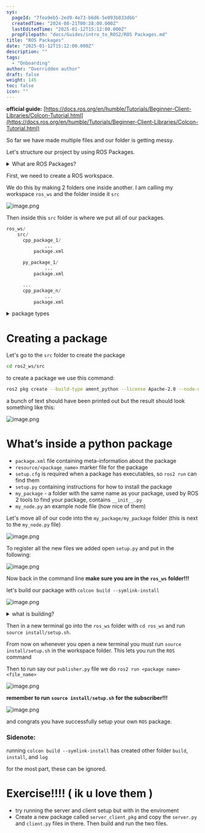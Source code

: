 ```yaml
---
sys:
  pageId: "7fea9eb5-2ed9-4e73-b6d6-5e093b833dbb"
  createdTime: "2024-08-21T00:28:00.000Z"
  lastEditedTime: "2025-01-12T15:12:00.000Z"
  propFilepath: "docs/Guides/intro_to_ROS2/ROS Packages.md"
title: "ROS Packages"
date: "2025-01-12T15:12:00.000Z"
description: ""
tags:
  - "Onboarding"
author: "Overridden author"
draft: false
weight: 145
toc: false
icon: ""
---
```


**official guide:** [https://docs.ros.org/en/humble/Tutorials/Beginner-Client-Libraries/Colcon-Tutorial.html](https://docs.ros.org/en/humble/Tutorials/Beginner-Client-Libraries/Colcon-Tutorial.html)

So far we have made multiple files and our folder is getting messy.

Let's structure our project by using ROS Packages.

<details>

<summary>What are ROS Packages?</summary>

ROS Packages are, as the name implies, packages of code that are highly sharable between ROS developers.

They consist of a folder, `package.xml` file, and source code

```python
      cpp_package_1/
		      ... imagine much code files here ..
          package.xml
```

</details>

First, we need to create a ROS workspace.

We do this by making 2 folders one inside another. I am calling my workspace `ros_ws` and the folder inside it `src`

![image.png](https://prod-files-secure.s3.us-west-2.amazonaws.com/d518164a-d88e-44d1-a4ee-3adb3bd8bce0/70706947-fd18-4537-a67b-e12946812d31/image.png?X-Amz-Algorithm=AWS4-HMAC-SHA256&X-Amz-Content-Sha256=UNSIGNED-PAYLOAD&X-Amz-Credential=ASIAZI2LB4665KX3ELQP%2F20250504%2Fus-west-2%2Fs3%2Faws4_request&X-Amz-Date=20250504T140717Z&X-Amz-Expires=3600&X-Amz-Security-Token=IQoJb3JpZ2luX2VjEGkaCXVzLXdlc3QtMiJIMEYCIQDKYnPsssrt4g3k2c1s13tp%2BvB7Geg74kcIoIB9Fv696AIhAJHF97N5DtKCWNaMhrRvheUMPpXSuKLl3Ri5JXMj0PbZKv8DCBEQABoMNjM3NDIzMTgzODA1IgxTY04Gd9oYbWuiFiUq3AMVGoyF%2BAJtc9AfoTf5UQcwy7COEX%2FD1lo%2Bxvniomk6b1NYMemRkLrutavpBPtXeEOzhN%2FpcxZANWx5Y4Cc14rrD8VWLgBjrzKmCuo5wMDzsQCeBUWkyH%2BgN2UZMDBEJutkhVSnwIycwREgCvLRuQwS9UFHxM0dBv8lilBPhbI%2B1wnGsJS%2BL4zUWf1W6p2pAQUuYSEDUE3VUWQlUc3y0PMwVslLTaM1%2Fzn4h%2BIIaPhmnoNbR75s2VF973S78mA%2Fes7KYmp2e6goFkYHfqsqP%2B9eJq0vYwf9l0MidXJJW5ArUVI%2BscussDYLdM1wT3g3B8VUV7h7rRWYxpJtqRKwRWl0NfFqHx%2B0AEtWl1pRBLXj%2FOj5b6FSpMhpqqKsDtQnWihyd7PccsrvdL6aHI3bt4gAmN5g0KrVaLHPZghS4JoLLwknwbRqYec0bIsU%2BGcHAKAWKzHVty%2FuYlP5Yb24WxVdi7hriNeHyb8RxfHamXYeb1Ja6IzcoaBrauTstZxKlIfnuEDa%2Bix%2FhDhE2no07%2FUIyhSbcdTKdkYLZOjLy2r4BXAt5jgeF5NH4KP7GXytCbcAywEbS7RyWTftXd%2B%2FfJ1ZV7T9AIfD7d5x5JaFYjrMf6tp9czS%2F5wOmR8awDCGx9zABjqkAajwExcA4mYpvlLsEf1DiO49tE4WBoxgEAXokT6ICBpvznNfrMGhcqp6VgvAPbeRiQyEXJk87kF2zfNza9saHG%2BzjowmcfX0FG3aCHn9M8NbPILIhhB%2FN9JVAVkhbP6FcPoWKSR2eqH%2FUXxNKhbM1VTcduOI99McdD1oDA%2BQ0Eo442qWTNb10io%2FVWEtPgg2yiMDIsAkZBkQmpn8BvFcvRS25Uce&X-Amz-Signature=5faa5f733c057bfa88d44e3ecd39fc62cb1a401fcc557d90506e8b8cfaa49519&X-Amz-SignedHeaders=host&x-id=GetObject)

Then inside this `src` folder is where we put all of our packages.

```python
ros_ws/
    src/
      cpp_package_1/
		      ...
          package.xml

      py_package_1/
		      ...
          package.xml

      ...
      cpp_package_n/
		      ...
          package.xml

```

<details>

<summary>package types</summary>

packages can be either `C++` or python.

the intern file structure is different for each but for this guide we will stick to creating python packages

</details>

# Creating a package

Let's go to the `src` folder to create the package

```bash
cd ros2_ws/src
```

to create a package we use this command:

```bash
ros2 pkg create --build-type ament_python --license Apache-2.0 --node-name my_node my_package
```

a bunch of text should have been printed out but the result should look something like this:

![image.png](https://prod-files-secure.s3.us-west-2.amazonaws.com/d518164a-d88e-44d1-a4ee-3adb3bd8bce0/e6cf1e3f-8512-4a3e-b131-079f800bf3e8/image.png?X-Amz-Algorithm=AWS4-HMAC-SHA256&X-Amz-Content-Sha256=UNSIGNED-PAYLOAD&X-Amz-Credential=ASIAZI2LB4665KX3ELQP%2F20250504%2Fus-west-2%2Fs3%2Faws4_request&X-Amz-Date=20250504T140717Z&X-Amz-Expires=3600&X-Amz-Security-Token=IQoJb3JpZ2luX2VjEGkaCXVzLXdlc3QtMiJIMEYCIQDKYnPsssrt4g3k2c1s13tp%2BvB7Geg74kcIoIB9Fv696AIhAJHF97N5DtKCWNaMhrRvheUMPpXSuKLl3Ri5JXMj0PbZKv8DCBEQABoMNjM3NDIzMTgzODA1IgxTY04Gd9oYbWuiFiUq3AMVGoyF%2BAJtc9AfoTf5UQcwy7COEX%2FD1lo%2Bxvniomk6b1NYMemRkLrutavpBPtXeEOzhN%2FpcxZANWx5Y4Cc14rrD8VWLgBjrzKmCuo5wMDzsQCeBUWkyH%2BgN2UZMDBEJutkhVSnwIycwREgCvLRuQwS9UFHxM0dBv8lilBPhbI%2B1wnGsJS%2BL4zUWf1W6p2pAQUuYSEDUE3VUWQlUc3y0PMwVslLTaM1%2Fzn4h%2BIIaPhmnoNbR75s2VF973S78mA%2Fes7KYmp2e6goFkYHfqsqP%2B9eJq0vYwf9l0MidXJJW5ArUVI%2BscussDYLdM1wT3g3B8VUV7h7rRWYxpJtqRKwRWl0NfFqHx%2B0AEtWl1pRBLXj%2FOj5b6FSpMhpqqKsDtQnWihyd7PccsrvdL6aHI3bt4gAmN5g0KrVaLHPZghS4JoLLwknwbRqYec0bIsU%2BGcHAKAWKzHVty%2FuYlP5Yb24WxVdi7hriNeHyb8RxfHamXYeb1Ja6IzcoaBrauTstZxKlIfnuEDa%2Bix%2FhDhE2no07%2FUIyhSbcdTKdkYLZOjLy2r4BXAt5jgeF5NH4KP7GXytCbcAywEbS7RyWTftXd%2B%2FfJ1ZV7T9AIfD7d5x5JaFYjrMf6tp9czS%2F5wOmR8awDCGx9zABjqkAajwExcA4mYpvlLsEf1DiO49tE4WBoxgEAXokT6ICBpvznNfrMGhcqp6VgvAPbeRiQyEXJk87kF2zfNza9saHG%2BzjowmcfX0FG3aCHn9M8NbPILIhhB%2FN9JVAVkhbP6FcPoWKSR2eqH%2FUXxNKhbM1VTcduOI99McdD1oDA%2BQ0Eo442qWTNb10io%2FVWEtPgg2yiMDIsAkZBkQmpn8BvFcvRS25Uce&X-Amz-Signature=58a47fbd6f1b9018c1c9b63a3600d0db90ad17ad26eaf49c08e57ceea3229e9d&X-Amz-SignedHeaders=host&x-id=GetObject)

# What’s inside a python package

- `package.xml` file containing meta-information about the package
- `resource/<package_name>` marker file for the package
- `setup.cfg` is required when a package has executables, so `ros2 run` can find them
- `setup.py` containing instructions for how to install the package
- `my_package` - a folder with the same name as your package, used by ROS 2 tools to find your package, contains `__init__.py`
- `my_node.py` an example node file (how nice of them)

Let's move all of our code into the `my_package/my_package` folder (this is next to the `my_node.py` file)

![image.png](https://prod-files-secure.s3.us-west-2.amazonaws.com/d518164a-d88e-44d1-a4ee-3adb3bd8bce0/9ce58f11-0da9-4d3e-b86d-506a9685d378/image.png?X-Amz-Algorithm=AWS4-HMAC-SHA256&X-Amz-Content-Sha256=UNSIGNED-PAYLOAD&X-Amz-Credential=ASIAZI2LB4665KX3ELQP%2F20250504%2Fus-west-2%2Fs3%2Faws4_request&X-Amz-Date=20250504T140717Z&X-Amz-Expires=3600&X-Amz-Security-Token=IQoJb3JpZ2luX2VjEGkaCXVzLXdlc3QtMiJIMEYCIQDKYnPsssrt4g3k2c1s13tp%2BvB7Geg74kcIoIB9Fv696AIhAJHF97N5DtKCWNaMhrRvheUMPpXSuKLl3Ri5JXMj0PbZKv8DCBEQABoMNjM3NDIzMTgzODA1IgxTY04Gd9oYbWuiFiUq3AMVGoyF%2BAJtc9AfoTf5UQcwy7COEX%2FD1lo%2Bxvniomk6b1NYMemRkLrutavpBPtXeEOzhN%2FpcxZANWx5Y4Cc14rrD8VWLgBjrzKmCuo5wMDzsQCeBUWkyH%2BgN2UZMDBEJutkhVSnwIycwREgCvLRuQwS9UFHxM0dBv8lilBPhbI%2B1wnGsJS%2BL4zUWf1W6p2pAQUuYSEDUE3VUWQlUc3y0PMwVslLTaM1%2Fzn4h%2BIIaPhmnoNbR75s2VF973S78mA%2Fes7KYmp2e6goFkYHfqsqP%2B9eJq0vYwf9l0MidXJJW5ArUVI%2BscussDYLdM1wT3g3B8VUV7h7rRWYxpJtqRKwRWl0NfFqHx%2B0AEtWl1pRBLXj%2FOj5b6FSpMhpqqKsDtQnWihyd7PccsrvdL6aHI3bt4gAmN5g0KrVaLHPZghS4JoLLwknwbRqYec0bIsU%2BGcHAKAWKzHVty%2FuYlP5Yb24WxVdi7hriNeHyb8RxfHamXYeb1Ja6IzcoaBrauTstZxKlIfnuEDa%2Bix%2FhDhE2no07%2FUIyhSbcdTKdkYLZOjLy2r4BXAt5jgeF5NH4KP7GXytCbcAywEbS7RyWTftXd%2B%2FfJ1ZV7T9AIfD7d5x5JaFYjrMf6tp9czS%2F5wOmR8awDCGx9zABjqkAajwExcA4mYpvlLsEf1DiO49tE4WBoxgEAXokT6ICBpvznNfrMGhcqp6VgvAPbeRiQyEXJk87kF2zfNza9saHG%2BzjowmcfX0FG3aCHn9M8NbPILIhhB%2FN9JVAVkhbP6FcPoWKSR2eqH%2FUXxNKhbM1VTcduOI99McdD1oDA%2BQ0Eo442qWTNb10io%2FVWEtPgg2yiMDIsAkZBkQmpn8BvFcvRS25Uce&X-Amz-Signature=0ffd3d58a1d9388b19179a94f73d6f17f55fb864309595c88f76f3dd5451b4c4&X-Amz-SignedHeaders=host&x-id=GetObject)

To register all the new files we added open `setup.py` and put in the following:

![image.png](https://prod-files-secure.s3.us-west-2.amazonaws.com/d518164a-d88e-44d1-a4ee-3adb3bd8bce0/1cd7c262-4cae-4496-9d75-c178537d24a2/image.png?X-Amz-Algorithm=AWS4-HMAC-SHA256&X-Amz-Content-Sha256=UNSIGNED-PAYLOAD&X-Amz-Credential=ASIAZI2LB4665KX3ELQP%2F20250504%2Fus-west-2%2Fs3%2Faws4_request&X-Amz-Date=20250504T140717Z&X-Amz-Expires=3600&X-Amz-Security-Token=IQoJb3JpZ2luX2VjEGkaCXVzLXdlc3QtMiJIMEYCIQDKYnPsssrt4g3k2c1s13tp%2BvB7Geg74kcIoIB9Fv696AIhAJHF97N5DtKCWNaMhrRvheUMPpXSuKLl3Ri5JXMj0PbZKv8DCBEQABoMNjM3NDIzMTgzODA1IgxTY04Gd9oYbWuiFiUq3AMVGoyF%2BAJtc9AfoTf5UQcwy7COEX%2FD1lo%2Bxvniomk6b1NYMemRkLrutavpBPtXeEOzhN%2FpcxZANWx5Y4Cc14rrD8VWLgBjrzKmCuo5wMDzsQCeBUWkyH%2BgN2UZMDBEJutkhVSnwIycwREgCvLRuQwS9UFHxM0dBv8lilBPhbI%2B1wnGsJS%2BL4zUWf1W6p2pAQUuYSEDUE3VUWQlUc3y0PMwVslLTaM1%2Fzn4h%2BIIaPhmnoNbR75s2VF973S78mA%2Fes7KYmp2e6goFkYHfqsqP%2B9eJq0vYwf9l0MidXJJW5ArUVI%2BscussDYLdM1wT3g3B8VUV7h7rRWYxpJtqRKwRWl0NfFqHx%2B0AEtWl1pRBLXj%2FOj5b6FSpMhpqqKsDtQnWihyd7PccsrvdL6aHI3bt4gAmN5g0KrVaLHPZghS4JoLLwknwbRqYec0bIsU%2BGcHAKAWKzHVty%2FuYlP5Yb24WxVdi7hriNeHyb8RxfHamXYeb1Ja6IzcoaBrauTstZxKlIfnuEDa%2Bix%2FhDhE2no07%2FUIyhSbcdTKdkYLZOjLy2r4BXAt5jgeF5NH4KP7GXytCbcAywEbS7RyWTftXd%2B%2FfJ1ZV7T9AIfD7d5x5JaFYjrMf6tp9czS%2F5wOmR8awDCGx9zABjqkAajwExcA4mYpvlLsEf1DiO49tE4WBoxgEAXokT6ICBpvznNfrMGhcqp6VgvAPbeRiQyEXJk87kF2zfNza9saHG%2BzjowmcfX0FG3aCHn9M8NbPILIhhB%2FN9JVAVkhbP6FcPoWKSR2eqH%2FUXxNKhbM1VTcduOI99McdD1oDA%2BQ0Eo442qWTNb10io%2FVWEtPgg2yiMDIsAkZBkQmpn8BvFcvRS25Uce&X-Amz-Signature=1270272758d5fda48d37c39f52616f1f0e1d33795a020848c0a2cfd646d71c69&X-Amz-SignedHeaders=host&x-id=GetObject)

Now back in the command line **make sure you are in the** **`ros_ws`** **folder!!!**

let's build our package with `colcon build --symlink-install`

![image.png](https://prod-files-secure.s3.us-west-2.amazonaws.com/d518164a-d88e-44d1-a4ee-3adb3bd8bce0/2f2a0d27-b173-48fd-b189-5f5c0ce65619/image.png?X-Amz-Algorithm=AWS4-HMAC-SHA256&X-Amz-Content-Sha256=UNSIGNED-PAYLOAD&X-Amz-Credential=ASIAZI2LB4665KX3ELQP%2F20250504%2Fus-west-2%2Fs3%2Faws4_request&X-Amz-Date=20250504T140717Z&X-Amz-Expires=3600&X-Amz-Security-Token=IQoJb3JpZ2luX2VjEGkaCXVzLXdlc3QtMiJIMEYCIQDKYnPsssrt4g3k2c1s13tp%2BvB7Geg74kcIoIB9Fv696AIhAJHF97N5DtKCWNaMhrRvheUMPpXSuKLl3Ri5JXMj0PbZKv8DCBEQABoMNjM3NDIzMTgzODA1IgxTY04Gd9oYbWuiFiUq3AMVGoyF%2BAJtc9AfoTf5UQcwy7COEX%2FD1lo%2Bxvniomk6b1NYMemRkLrutavpBPtXeEOzhN%2FpcxZANWx5Y4Cc14rrD8VWLgBjrzKmCuo5wMDzsQCeBUWkyH%2BgN2UZMDBEJutkhVSnwIycwREgCvLRuQwS9UFHxM0dBv8lilBPhbI%2B1wnGsJS%2BL4zUWf1W6p2pAQUuYSEDUE3VUWQlUc3y0PMwVslLTaM1%2Fzn4h%2BIIaPhmnoNbR75s2VF973S78mA%2Fes7KYmp2e6goFkYHfqsqP%2B9eJq0vYwf9l0MidXJJW5ArUVI%2BscussDYLdM1wT3g3B8VUV7h7rRWYxpJtqRKwRWl0NfFqHx%2B0AEtWl1pRBLXj%2FOj5b6FSpMhpqqKsDtQnWihyd7PccsrvdL6aHI3bt4gAmN5g0KrVaLHPZghS4JoLLwknwbRqYec0bIsU%2BGcHAKAWKzHVty%2FuYlP5Yb24WxVdi7hriNeHyb8RxfHamXYeb1Ja6IzcoaBrauTstZxKlIfnuEDa%2Bix%2FhDhE2no07%2FUIyhSbcdTKdkYLZOjLy2r4BXAt5jgeF5NH4KP7GXytCbcAywEbS7RyWTftXd%2B%2FfJ1ZV7T9AIfD7d5x5JaFYjrMf6tp9czS%2F5wOmR8awDCGx9zABjqkAajwExcA4mYpvlLsEf1DiO49tE4WBoxgEAXokT6ICBpvznNfrMGhcqp6VgvAPbeRiQyEXJk87kF2zfNza9saHG%2BzjowmcfX0FG3aCHn9M8NbPILIhhB%2FN9JVAVkhbP6FcPoWKSR2eqH%2FUXxNKhbM1VTcduOI99McdD1oDA%2BQ0Eo442qWTNb10io%2FVWEtPgg2yiMDIsAkZBkQmpn8BvFcvRS25Uce&X-Amz-Signature=bf1af5479aa3c1b4f842cd719717c0173028cc8fb7e7972c19c435952c9a6f7d&X-Amz-SignedHeaders=host&x-id=GetObject)

<details>

<summary>what is building?</summary>

if you are a CS major at Rose-Hulman you will learn the answer to this in CSSE132

but TLDR; is it combines all the code files into one program that can be run easily 

</details>

Then in a new terminal go into the `ros_ws` folder with `cd ros_ws` and run `source install/setup.sh`. 

From now on whenever you open a new terminal you must run `source install/setup.sh` in the workspace folder. This lets you run the `ROS` command

Then to run say our `publisher.py` file we do `ros2 run <package name> <file_name>`

![image.png](https://prod-files-secure.s3.us-west-2.amazonaws.com/d518164a-d88e-44d1-a4ee-3adb3bd8bce0/4f4b1219-3a44-4632-aa0a-ce3471699f59/image.png?X-Amz-Algorithm=AWS4-HMAC-SHA256&X-Amz-Content-Sha256=UNSIGNED-PAYLOAD&X-Amz-Credential=ASIAZI2LB4665KX3ELQP%2F20250504%2Fus-west-2%2Fs3%2Faws4_request&X-Amz-Date=20250504T140717Z&X-Amz-Expires=3600&X-Amz-Security-Token=IQoJb3JpZ2luX2VjEGkaCXVzLXdlc3QtMiJIMEYCIQDKYnPsssrt4g3k2c1s13tp%2BvB7Geg74kcIoIB9Fv696AIhAJHF97N5DtKCWNaMhrRvheUMPpXSuKLl3Ri5JXMj0PbZKv8DCBEQABoMNjM3NDIzMTgzODA1IgxTY04Gd9oYbWuiFiUq3AMVGoyF%2BAJtc9AfoTf5UQcwy7COEX%2FD1lo%2Bxvniomk6b1NYMemRkLrutavpBPtXeEOzhN%2FpcxZANWx5Y4Cc14rrD8VWLgBjrzKmCuo5wMDzsQCeBUWkyH%2BgN2UZMDBEJutkhVSnwIycwREgCvLRuQwS9UFHxM0dBv8lilBPhbI%2B1wnGsJS%2BL4zUWf1W6p2pAQUuYSEDUE3VUWQlUc3y0PMwVslLTaM1%2Fzn4h%2BIIaPhmnoNbR75s2VF973S78mA%2Fes7KYmp2e6goFkYHfqsqP%2B9eJq0vYwf9l0MidXJJW5ArUVI%2BscussDYLdM1wT3g3B8VUV7h7rRWYxpJtqRKwRWl0NfFqHx%2B0AEtWl1pRBLXj%2FOj5b6FSpMhpqqKsDtQnWihyd7PccsrvdL6aHI3bt4gAmN5g0KrVaLHPZghS4JoLLwknwbRqYec0bIsU%2BGcHAKAWKzHVty%2FuYlP5Yb24WxVdi7hriNeHyb8RxfHamXYeb1Ja6IzcoaBrauTstZxKlIfnuEDa%2Bix%2FhDhE2no07%2FUIyhSbcdTKdkYLZOjLy2r4BXAt5jgeF5NH4KP7GXytCbcAywEbS7RyWTftXd%2B%2FfJ1ZV7T9AIfD7d5x5JaFYjrMf6tp9czS%2F5wOmR8awDCGx9zABjqkAajwExcA4mYpvlLsEf1DiO49tE4WBoxgEAXokT6ICBpvznNfrMGhcqp6VgvAPbeRiQyEXJk87kF2zfNza9saHG%2BzjowmcfX0FG3aCHn9M8NbPILIhhB%2FN9JVAVkhbP6FcPoWKSR2eqH%2FUXxNKhbM1VTcduOI99McdD1oDA%2BQ0Eo442qWTNb10io%2FVWEtPgg2yiMDIsAkZBkQmpn8BvFcvRS25Uce&X-Amz-Signature=a385711503e05b37d642f06bddfa4c64638ecbb1e9209bae9714fd6200f11d71&X-Amz-SignedHeaders=host&x-id=GetObject)

**remember to run** **`source install/setup.sh`** **for the subscriber!!!**

![image.png](https://prod-files-secure.s3.us-west-2.amazonaws.com/d518164a-d88e-44d1-a4ee-3adb3bd8bce0/02121119-dad4-49ec-8356-c956108b4243/image.png?X-Amz-Algorithm=AWS4-HMAC-SHA256&X-Amz-Content-Sha256=UNSIGNED-PAYLOAD&X-Amz-Credential=ASIAZI2LB4665KX3ELQP%2F20250504%2Fus-west-2%2Fs3%2Faws4_request&X-Amz-Date=20250504T140717Z&X-Amz-Expires=3600&X-Amz-Security-Token=IQoJb3JpZ2luX2VjEGkaCXVzLXdlc3QtMiJIMEYCIQDKYnPsssrt4g3k2c1s13tp%2BvB7Geg74kcIoIB9Fv696AIhAJHF97N5DtKCWNaMhrRvheUMPpXSuKLl3Ri5JXMj0PbZKv8DCBEQABoMNjM3NDIzMTgzODA1IgxTY04Gd9oYbWuiFiUq3AMVGoyF%2BAJtc9AfoTf5UQcwy7COEX%2FD1lo%2Bxvniomk6b1NYMemRkLrutavpBPtXeEOzhN%2FpcxZANWx5Y4Cc14rrD8VWLgBjrzKmCuo5wMDzsQCeBUWkyH%2BgN2UZMDBEJutkhVSnwIycwREgCvLRuQwS9UFHxM0dBv8lilBPhbI%2B1wnGsJS%2BL4zUWf1W6p2pAQUuYSEDUE3VUWQlUc3y0PMwVslLTaM1%2Fzn4h%2BIIaPhmnoNbR75s2VF973S78mA%2Fes7KYmp2e6goFkYHfqsqP%2B9eJq0vYwf9l0MidXJJW5ArUVI%2BscussDYLdM1wT3g3B8VUV7h7rRWYxpJtqRKwRWl0NfFqHx%2B0AEtWl1pRBLXj%2FOj5b6FSpMhpqqKsDtQnWihyd7PccsrvdL6aHI3bt4gAmN5g0KrVaLHPZghS4JoLLwknwbRqYec0bIsU%2BGcHAKAWKzHVty%2FuYlP5Yb24WxVdi7hriNeHyb8RxfHamXYeb1Ja6IzcoaBrauTstZxKlIfnuEDa%2Bix%2FhDhE2no07%2FUIyhSbcdTKdkYLZOjLy2r4BXAt5jgeF5NH4KP7GXytCbcAywEbS7RyWTftXd%2B%2FfJ1ZV7T9AIfD7d5x5JaFYjrMf6tp9czS%2F5wOmR8awDCGx9zABjqkAajwExcA4mYpvlLsEf1DiO49tE4WBoxgEAXokT6ICBpvznNfrMGhcqp6VgvAPbeRiQyEXJk87kF2zfNza9saHG%2BzjowmcfX0FG3aCHn9M8NbPILIhhB%2FN9JVAVkhbP6FcPoWKSR2eqH%2FUXxNKhbM1VTcduOI99McdD1oDA%2BQ0Eo442qWTNb10io%2FVWEtPgg2yiMDIsAkZBkQmpn8BvFcvRS25Uce&X-Amz-Signature=e63ffa5b7687d92f4512fc8ea1aecae67cc11fd4e0da2593d775790e8fae1e32&X-Amz-SignedHeaders=host&x-id=GetObject)

and congrats you have successfully setup your own `ROS` package.

### Sidenote:

running `colcon build --symlink-install` has created other folder `build`, `install`, and `log`

for the most part, these can be ignored.

# Exercise!!!! ( ik u love them )

- try running the server and client setup but with in the enviroment
- Create a new package called `server_client_pkg` and copy the `server.py` and `client.py` files in there. Then build and run the two files.
